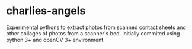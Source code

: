 # charlies-angels

Experimental pythons to extract photos from scanned contact sheets and other collages of photos from a scanner's bed.
Initially commited using python 3+ and openCV 3+ environment.
